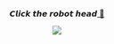 
<p align="center">𝘾𝙡𝙞𝙘𝙠 𝙩𝙝𝙚 𝙧𝙤𝙗𝙤𝙩 𝙝𝙚𝙖𝙙<a href="https://jim707t.netlify.app/blog"> 🤖</a>

<p align="center">
<img src="https://i.gifer.com/origin/67/67894bd2fdb63a43f9bb35c3c83c4a1d.gif" />
  </p align="center">
